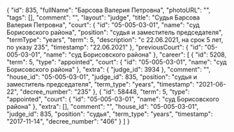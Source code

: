 {
    "id": 835,
    "fullName": "Барсова Валерия Петровна",
    "photoURL": "",
    "tags": [],
    "comment": "",
    "layout": "judge",
    "title": "Судья Барсова Валерия Петровна",
    "court": {
        "id": "05-005-03-01",
        "name": "суд Борисовского района",
        "position": "судья и заместитель председателя",
        "termType": "years",
        "term": 5,
        "description": "c 22.06.2021, на срок 5 лет, по указу 235",
        "timestamp": "22.06.2021"
    },
    "previousCourt": {
        "id": "05-005-03-01",
        "name": "суд Борисовского района"
    },
    "career": [
        {
            "id": 5208,
            "term": 5,
            "type": "appointed",
            "court": {
                "id": "05-005-03-01",
                "name": "суд Борисовского района"
            },
            "extra": {
                "judge_id": 3934
            },
            "comment": "",
            "house_id": "05-005-03-01",
            "judge_id": 835,
            "position": "судья и заместитель председателя",
            "term_type": "years",
            "timestamp": "2021-06-22",
            "decree_number": "235"
        },
        {
            "id": 58448,
            "term": 5,
            "type": "appointed",
            "court": {
                "id": "05-005-03-01",
                "name": "суд Борисовского района"
            },
            "extra": [],
            "comment": "",
            "house_id": "05-005-03-01",
            "judge_id": 835,
            "position": "судья",
            "term_type": "years",
            "timestamp": "2017-11-14",
            "decree_number": "406"
        }
    ]
}